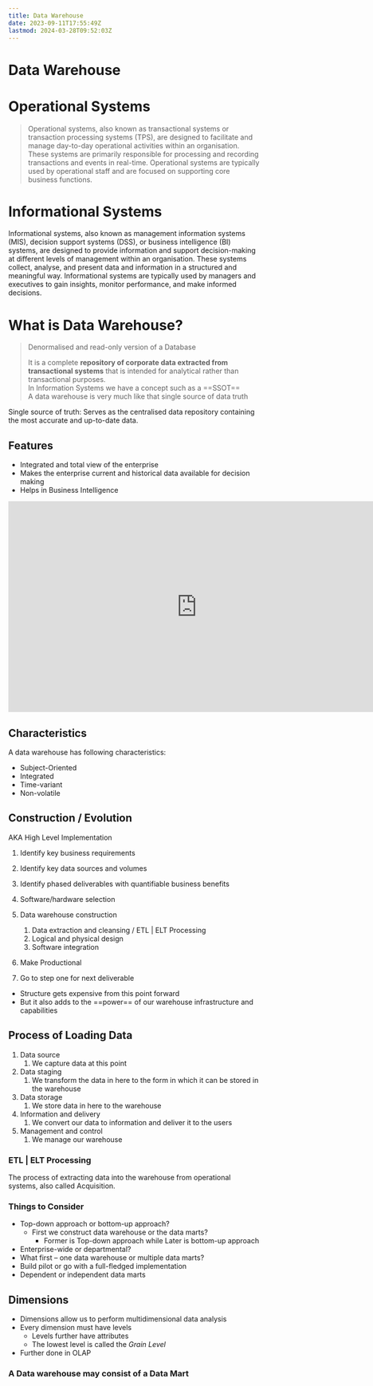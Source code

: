 ```yaml
---
title: Data Warehouse
date: 2023-09-11T17:55:49Z
lastmod: 2024-03-28T09:52:03Z
---
```


# Data Warehouse

# Operational Systems

> Operational systems, also known as transactional systems or transaction processing systems (TPS), are designed to facilitate and manage day-to-day operational activities within an organisation. These systems are primarily responsible for processing and recording transactions and events in real-time. Operational systems are typically used by operational staff and are focused on supporting core business functions.

# Informational Systems

Informational systems, also known as management information systems (MIS), decision support systems (DSS), or business intelligence (BI) systems, are designed to provide information and support decision-making at different levels of management within an organisation. These systems collect, analyse, and present data and information in a structured and meaningful way. Informational systems are typically used by managers and executives to gain insights, monitor performance, and make informed decisions.

# What is Data Warehouse?

> Denormalised and read-only version of a Database
>
> It is a complete **repository of corporate data extracted from transactional systems** that is intended for analytical rather than transactional purposes.  
> In Information Systems we have a concept such as a ==SSOT==  
> A data warehouse is very much like that single source of data truth

Single source of truth: Serves as the centralised data repository containing the most accurate and up-to-date data.

## Features

* Integrated and total view of the enterprise
* Makes the enterprise current and historical data available for decision making
* Helps in Business Intelligence

<iframe sandbox="allow-forms allow-presentation allow-same-origin allow-scripts allow-modals" src="https://www.youtube.com/embed/AHR_7jFCMeY?feature=oembed" data-src="" border="0" frameborder="no" framespacing="0" allowfullscreen="true" style="width: 756px; height: 423px;"></iframe>

## Characteristics

A data warehouse has following characteristics:

- Subject-Oriented
- Integrated
- Time-variant
- Non-volatile

## Construction / Evolution

AKA High Level Implementation

1. Identify key business requirements
2. Identify key data sources and volumes
3. Identify phased deliverables with quantifiable business benefits
4. Software/hardware selection
5. Data warehouse construction

    1. Data extraction and cleansing / ETL | ELT Processing
    2. Logical and physical design
    3. Software integration
6. Make Productional
7. Go to step one for next deliverable

- Structure gets expensive from this point forward
- But it also adds to the ==power== of our warehouse infrastructure and capabilities

## Process of Loading Data

1. Data source
   1. We capture data at this point
2. Data staging
   1. We transform the data in here to the form in which it can be stored in the warehouse
3. Data storage
   1. We store data in here to the warehouse
4. Information and delivery
   1. We convert our data to information and deliver it to the users
5. Management and control
   1. We manage our warehouse

### ETL | ELT Processing

The process of extracting data into the warehouse from operational systems, also called Acquisition.

### Things to Consider

- Top-down approach or bottom-up approach?
  - First we construct data warehouse or the data marts?
    - Former is Top-down approach while Later is bottom-up approach
- Enterprise-wide or departmental?
- What first – one data warehouse or multiple data marts?
- Build pilot or go with a full-fledged implementation
- Dependent or independent data marts

## Dimensions

- Dimensions allow us to perform multidimensional data analysis
- Every dimension must have levels
  - Levels further have attributes
  - The lowest level is called the *Grain Level*
- Further done in OLAP

### A Data warehouse may consist of a Data Mart
